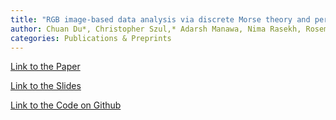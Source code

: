 ```yaml
---
title: "RGB image-based data analysis via discrete Morse theory and persistent homology"
author: Chuan Du*, Christopher Szul,* Adarsh Manawa, Nima Rasekh, Rosemary Guzman, and Ruth Davidson**
categories: Publications & Preprints
---
```


<a href="https://github.com/chuandu2/chuandu2.github.io/blob/master/images/dmt_vf_ms.pdf" target="_blank">Link to the Paper</a>

<a href="https://github.com/chuandu2/chuandu2.github.io/blob/master/images/jmm.pdf" target="_blank">Link to the Slides</a>

<a href="https://github.com/redavids/IBTCDA/tree/master" target="_blank">Link to the Code on Github</a>
